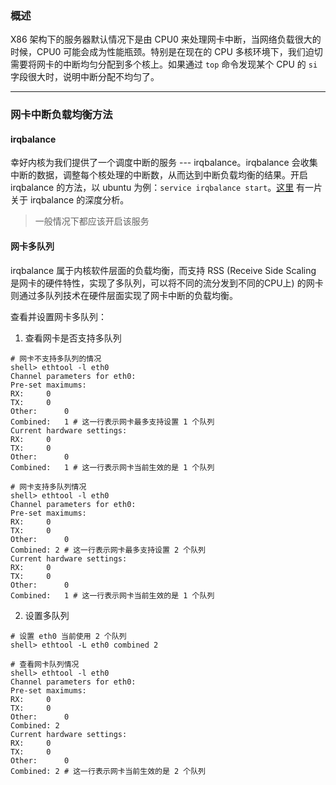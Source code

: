 ### 概述

X86 架构下的服务器默认情况下是由 CPU0 来处理网卡中断，当网络负载很大的时候，CPU0 可能会成为性能瓶颈。特别是在现在的 CPU 多核环境下，我们迫切需要将网卡的中断均匀分配到多个核上。如果通过 `top` 命令发现某个 CPU 的 `si` 字段很大时，说明中断分配不均匀了。

---

### 网卡中断负载均衡方法

#### irqbalance

幸好内核为我们提供了一个调度中断的服务 --- irqbalance。irqbalance 会收集中断的数据，调整每个核处理的中断数，从而达到中断负载均衡的结果。开启 irqbalance 的方法，以 ubuntu 为例：`service irqbalance start`。[这里](http://blog.yufeng.info/archives/2422) 有一片关于 irqbalance 的深度分析。

> 一般情况下都应该开启该服务

#### 网卡多队列

irqbalance 属于内核软件层面的负载均衡，而支持 RSS (Receive Side Scaling 是网卡的硬件特性，实现了多队列，可以将不同的流分发到不同的CPU上) 的网卡则通过多队列技术在硬件层面实现了网卡中断的负载均衡。

查看并设置网卡多队列：

1. 查看网卡是否支持多队列

```
# 网卡不支持多队列的情况
shell> ethtool -l eth0
Channel parameters for eth0:
Pre-set maximums:
RX:		0
TX:		0
Other:		0
Combined:	1 # 这一行表示网卡最多支持设置 1 个队列
Current hardware settings:
RX:		0
TX:		0
Other:		0
Combined:	1 # 这一行表示网卡当前生效的是 1 个队列

# 网卡支持多队列情况
shell> ethtool -l eth0
Channel parameters for eth0:
Pre-set maximums:
RX:		0
TX:		0
Other:		0
Combined: 2 # 这一行表示网卡最多支持设置 2 个队列
Current hardware settings:
RX:		0
TX:		0
Other:		0
Combined:	1 # 这一行表示网卡当前生效的是 1 个队列
```

2. 设置多队列

```
# 设置 eth0 当前使用 2 个队列
shell> ethtool -L eth0 combined 2

# 查看网卡队列情况
shell> ethtool -l eth0
Channel parameters for eth0:
Pre-set maximums:
RX:		0
TX:		0
Other:		0
Combined: 2
Current hardware settings:
RX:		0
TX:		0
Other:		0
Combined: 2 # 这一行表示网卡当前生效的是 2 个队列
```











